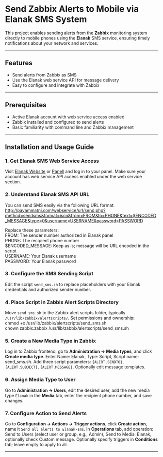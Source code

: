 # Send Zabbix Alerts to Mobile via Elanak SMS System

This project enables sending alerts from the **Zabbix** monitoring system directly to mobile phones using the **Elanak** SMS service, ensuring timely notifications about your network and services.

---

## Features

- Send alerts from Zabbix as SMS  
- Use the Elanak web service API for message delivery  
- Easy to configure and integrate with Zabbix  

---

## Prerequisites

- Active Elanak account with web service access enabled  
- Zabbix installed and configured to send alerts  
- Basic familiarity with command line and Zabbix management  

---

## Installation and Usage Guide

### 1. Get Elanak SMS Web Service Access

Visit [Elanak Website](https://elanak.ir/) or [Panell](https://panell.ir/) and log in to your panel. Make sure your account has web service API access enabled under the web service section.

### 2. Understand Elanak SMS API URL

You can send SMS easily via the following URL format:  
http://payammatni.com/webservice/url/send.php?method=sendsms&format=json&from=FROM&to=PHONE&text=$ENCODED_MESSAGE&type=0&username=USERNAME&password=PASSWORD

Replace these parameters:  
FROM: The sender number authorized in Elanak panel  
PHONE: The recipient phone number  
$ENCODED_MESSAGE: Keep as is; message will be URL encoded in the script  
USERNAME: Your Elanak username  
PASSWORD: Your Elanak password  

### 3. Configure the SMS Sending Script

Edit the script `send_sms.sh` to replace placeholders with your Elanak credentials and authorized sender number.

### 4. Place Script in Zabbix Alert Scripts Directory

Move `send_sms.sh` to the Zabbix alert scripts folder, typically `/usr/lib/zabbix/alertscripts/`. Set permissions and ownership:  
chmod +x /usr/lib/zabbix/alertscripts/send_sms.sh  
chown zabbix.zabbix /usr/lib/zabbix/alertscripts/send_sms.sh  

### 5. Create a New Media Type in Zabbix

Log in to Zabbix frontend, go to **Administration → Media types**, and click **Create media type**. Enter Name: Elanak, Type: Script, Script name: send_sms.sh. Add three script parameters: `{ALERT.SENDTO}`, `{ALERT.SUBJECT}`, `{ALERT.MESSAGE}`. Optionally edit message templates.

### 6. Assign Media Type to User

Go to **Administration → Users**, edit the desired user, add the new media type `Elanak` in the **Media** tab, enter the recipient phone number, and save changes.

### 7. Configure Action to Send Alerts

Go to **Configuration → Actions → Trigger actions**, click **Create action**, name it `Send all alerts to Elanak-sms`. In **Operations** tab, add operation: Send to Users (select user or group, e.g., Admin), Send to Media: Elanak, optionally check Custom message. Optionally specify triggers in **Conditions** tab; leave empty to apply to all.

---
